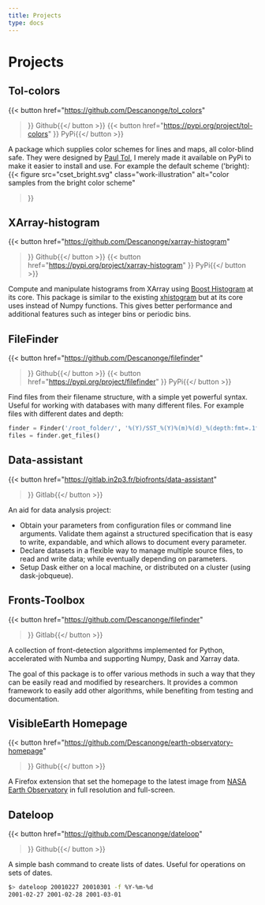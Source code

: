 ```yaml
---
title: Projects
type: docs
---
```


# Projects

## Tol-colors

{{< button href="https://github.com/Descanonge/tol_colors"
>}}<i class="fa fa-github"></i> Github{{</ button >}}
{{< button href="https://pypi.org/project/tol-colors"
>}}<i class="fa-brands fa-python"></i> PyPi{{</ button >}}

A package which supplies color schemes for lines and maps, all color-blind safe.
They were designed by [Paul Tol](https://personal.sron.nl/~pault/), I merely made it available on PyPi to make it easier to install and use.
For example the default scheme ('bright):
{{< figure 
    src="cset_bright.svg"
    class="work-illustration"
    alt="color samples from the bright color scheme"
>}}

## XArray-histogram

{{< button href="https://github.com/Descanonge/xarray-histogram"
>}}<i class="fa fa-github"></i> Github{{</ button >}}
{{< button href="https://pypi.org/project/xarray-histogram"
>}}<i class="fa-brands fa-python"></i> PyPi{{</ button >}}

Compute and manipulate histograms from XArray using [Boost Histogram](https://boost-histogram.readthedocs.io/) at its core.
This package is similar to the existing [xhistogram](https://xhistogram.readthedocs.io/) but at its core uses  instead of Numpy functions.
This gives better performance and additional features such as integer bins or periodic bins.


## FileFinder

{{< button href="https://github.com/Descanonge/filefinder"
>}}<i class="fa fa-github"></i> Github{{</ button >}}
{{< button href="https://pypi.org/project/filefinder"
>}}<i class="fa-brands fa-python"></i> PyPi{{</ button >}}

Find files from their filename structure, with a simple yet powerful syntax.
Useful for working with databases with many different files.
For example files with different dates and depth:
```python
finder = Finder('/root_folder/', '%(Y)/SST_%(Y)%(m)%(d)_%(depth:fmt=.1f).nc')
files = finder.get_files()
```

## Data-assistant

{{< button href="https://gitlab.in2p3.fr/biofronts/data-assistant"
>}}<i class="fa fa-gitlab"></i> Gitlab{{</ button >}}

An aid for data analysis project:
- Obtain your parameters from configuration files or command line arguments. Validate them against a structured specification that is easy to write, expandable, and which allows to document every parameter.
- Declare datasets in a flexible way to manage multiple source files, to read and write data; while eventually depending on parameters.
- Setup Dask either on a local machine, or distributed on a cluster (using dask-jobqueue).

## Fronts-Toolbox

{{< button href="https://github.com/Descanonge/filefinder"
>}}<i class="fa fa-gitlab"></i> Gitlab{{</ button >}}

A collection of front-detection algorithms implemented for Python, accelerated with Numba and supporting Numpy, Dask and Xarray data.

The goal of this package is to offer various methods in such a way that they can be easily read and modified by researchers. It provides a common framework to easily add other algorithms, while benefiting from testing and documentation.

## VisibleEarth Homepage

{{< button href="https://github.com/Descanonge/earth-observatory-homepage"
>}}<i class="fa fa-github"></i> Github{{</ button >}}

A Firefox extension that set the homepage to the latest image from [NASA Earth Observatory](https://earthobservatory.nasa.gov/topic/image-of-the-day) in full resolution and full-screen.

## Dateloop

{{< button href="https://github.com/Descanonge/dateloop"
>}}<i class="fa fa-github"></i> Github{{</ button >}}

A simple bash command to create lists of dates. Useful for operations on sets of dates.
```sh
$> dateloop 20010227 20010301 -f %Y-%m-%d
2001-02-27 2001-02-28 2001-03-01
```
